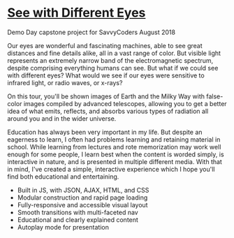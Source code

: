 # [See with Different Eyes](http://differenteyes.netlify.com/)
Demo Day capstone project for SavvyCoders August 2018

Our eyes are wonderful and fascinating machines, able to see great distances and fine details alike, all in a vast range of color. But visible light represents an extremely narrow band of the electromagnetic spectrum, despite comprising everything humans can see. But what if we could see with different eyes? What would we see if our eyes were sensitive to infrared light, or radio waves, or x-rays?

On this tour, you'll be shown images of Earth and the Milky Way with false-color images compiled by advanced telescopes, allowing you to get a better idea of what emits, reflects, and absorbs various types of radiation all around you and in the wider universe.

Education has always been very important in my life. But despite an eagerness to learn, I often had problems learning and retaining material in school. While learning from lectures and rote memorization may work well enough for some people, I learn best when the content is worded simply, is interactive in nature, and is presented in multiple different media. With that in mind, I've created a simple, interactive experience which I hope you'll find both educational and entertaining.

* Built in JS, with JSON, AJAX, HTML, and CSS
* Modular construction and rapid page loading
* Fully-responsive and accessible visual layout
* Smooth transitions with multi-faceted nav
* Educational and clearly explained content
* Autoplay mode for presentation
